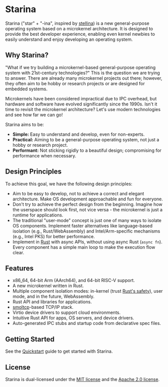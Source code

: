 # Starina

Starina ("star" + "-ina", inspired by [stellina](https://en.wiktionary.org/wiki/stellina)) is a new general-purpose operating system based on a microkernel architecture. It is designed to provide the best developer experience, enabling even kernel newbies to easily understand and enjoy developing an operating system.

## Why Starina?

"What if we try building a microkernel-based general-purpose operating system with 21st-century technologies?" This is the question we are trying to answer. There are already many microkernel projects out there; however, they often aim to be hobby or research projects or are designed for embedded systems.

Microkernels have been considered impractical due to IPC overhead, but hardware and software have evolved significantly since the 1990s. Isn't it time to revisit the microkernel architecture? Let's use modern technologies and see how far we can go!

Starina aims to be:

- **Simple:** Easy to understand and develop, even for non-experts.
- **Practical:** Aiming to be a general-purpose operating system, not just a hobby or research project.
- **Performant:** Not sticking rigidly to a beautiful design; compromising for performance when necessary.

## Design Principles

To achieve this goal, we have the following design principles:

- Aim to be easy to develop, not to achieve a correct and elegant architecture. Make OS development approachable and fun for everyone.
- Don't try to achieve the perfect design from the beginning. Imagine how the userspace should look first, not vice versa - the microkernel is just a runtime for applications.
- The traditional "user-mode" concept is just one of many ways to isolate OS components. Implement faster alternatives like language-based isolation (e.g., Rust/WebAssembly) and Intel/Arm-specific mechanisms (e.g., Intel PKS) for better performance.
- Implement in [Rust](https://www.rust-lang.org/) with async APIs, without using async Rust (`async fn`). Every component has a simple main loop to make the execution flow clear.

## Features

- x86_64, 64-bit Arm (AArch64), and 64-bit RISC-V support.
- A new microkernel written in Rust.
- Multiple component isolation modes: in-kernel (trust [Rust's safety](https://doc.rust-lang.org/nomicon/meet-safe-and-unsafe.html)), user mode, and in the future, WebAssembly.
- Rust API and libraries for applications.
- [smoltcp](https://github.com/smoltcp-rs/smoltcp)-based TCP/IP stack.
- Virtio device drivers to support cloud environments.
- Intuitive Rust API for apps, OS servers, and device drivers.
- Auto-generated IPC stubs and startup code from declarative spec files.

## Getting Started

See the [Quickstart](docs/quickstart.md) guide to get started with Starina.

## License

Starina is dual-licensed under the [MIT license](https://opensource.org/license/mit) and the [Apache 2.0 license](https://opensource.org/license/apache-2-0).
